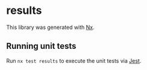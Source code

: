 # results

This library was generated with [Nx](https://nx.dev).

## Running unit tests

Run `nx test results` to execute the unit tests via [Jest](https://jestjs.io).
